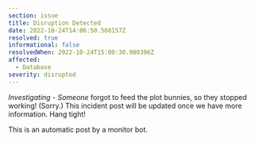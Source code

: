 ```yaml
---
section: issue
title: Disruption Detected
date: 2022-10-24T14:06:50.568157Z
resolved: true
informational: false
resolvedWhen: 2022-10-24T15:00:30.980396Z
affected:
  - Database
severity: disrupted
---
```

*Investigating* - _Someone_ forgot to feed the plot bunnies, so they stopped working! (Sorry.) This incident post will be updated once we have more information. Hang tight!

This is an automatic post by a monitor bot.
        